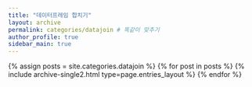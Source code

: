 ```yaml
---
title: "데이터프레임 합치기"
layout: archive
permalink: categories/datajoin # 똑같이 맞추기
author_profile: true
sidebar_main: true
---
```




{% assign posts = site.categories.datajoin %}
{% for post in posts %} {% include archive-single2.html type=page.entries_layout %} {% endfor %}